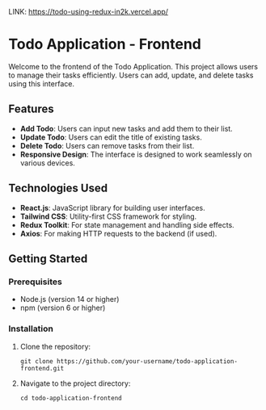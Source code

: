 LINK: https://todo-using-redux-in2k.vercel.app/

# Todo Application - Frontend

Welcome to the frontend of the Todo Application. This project allows users to manage their tasks efficiently. Users can add, update, and delete tasks using this interface.

## Features

- **Add Todo**: Users can input new tasks and add them to their list.
- **Update Todo**: Users can edit the title of existing tasks.
- **Delete Todo**: Users can remove tasks from their list.
- **Responsive Design**: The interface is designed to work seamlessly on various devices.

## Technologies Used

- **React.js**: JavaScript library for building user interfaces.
- **Tailwind CSS**: Utility-first CSS framework for styling.
- **Redux Toolkit**: For state management and handling side effects.
- **Axios**: For making HTTP requests to the backend (if used).

## Getting Started

### Prerequisites

- Node.js (version 14 or higher)
- npm (version 6 or higher)

### Installation

1. Clone the repository:

   ```window
   git clone https://github.com/your-username/todo-application-frontend.git
   ```
2. Navigate to the project directory:
   ```window
   cd todo-application-frontend
  ```


